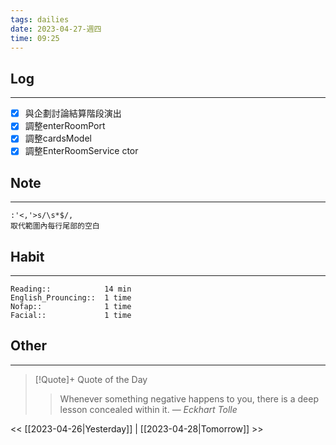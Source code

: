 ```yaml
---
tags: dailies  
date: 2023-04-27-週四
time: 09:25
---
```


## Log
---
- [x] 與企劃討論結算階段演出
- [x] 調整enterRoomPort
- [x] 調整cardsModel
- [x] 調整EnterRoomService ctor

## Note
---
```vim
:'<,'>s/\s*$/,
取代範圍內每行尾部的空白

```

## Habit
---
```
Reading::            14 min
English_Prouncing::  1 time
Nofap::              1 time
Facial::             1 time

```
## Other
---

> [!Quote]+ Quote of the Day
> > Whenever something negative happens to you, there is a deep lesson concealed within it.
> — <cite>Eckhart Tolle</cite>

<< [[2023-04-26|Yesterday]] | [[2023-04-28|Tomorrow]] >>